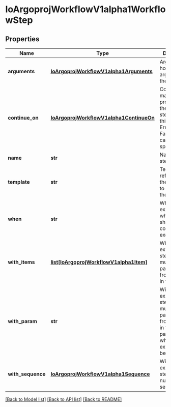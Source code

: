 # IoArgoprojWorkflowV1alpha1WorkflowStep

## Properties
Name | Type | Description | Notes
------------ | ------------- | ------------- | -------------
**arguments** | [**IoArgoprojWorkflowV1alpha1Arguments**](IoArgoprojWorkflowV1alpha1Arguments.md) | Arguments hold arguments to the template | [optional] 
**continue_on** | [**IoArgoprojWorkflowV1alpha1ContinueOn**](IoArgoprojWorkflowV1alpha1ContinueOn.md) | ContinueOn makes argo to proceed with the following step even if this step fails. Errors and Failed states can be specified | [optional] 
**name** | **str** | Name of the step | [optional] 
**template** | **str** | Template is a reference to the template to execute as the step | [optional] 
**when** | **str** | When is an expression in which the step should conditionally execute | [optional] 
**with_items** | [**list[IoArgoprojWorkflowV1alpha1Item]**](IoArgoprojWorkflowV1alpha1Item.md) | WithItems expands a step into multiple parallel steps from the items in the list | [optional] 
**with_param** | **str** | WithParam expands a step into multiple parallel steps from the value in the parameter, which is expected to be a JSON list. | [optional] 
**with_sequence** | [**IoArgoprojWorkflowV1alpha1Sequence**](IoArgoprojWorkflowV1alpha1Sequence.md) | WithSequence expands a step into a numeric sequence | [optional] 

[[Back to Model list]](../README.md#documentation-for-models) [[Back to API list]](../README.md#documentation-for-api-endpoints) [[Back to README]](../README.md)



